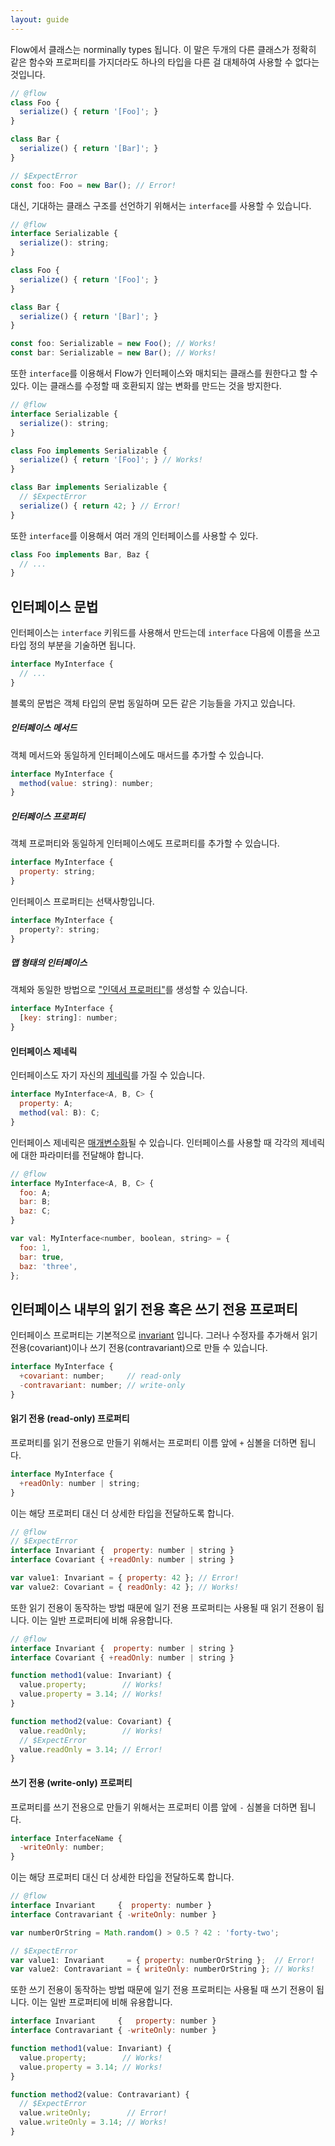 ```yaml
---
layout: guide
---
```


Flow에서 클래스는 norminally types 됩니다. 이 말은 두개의 다른 클래스가 정확히 같은 함수와 프로퍼티를 가지더라도 하나의 타입을 다른 걸 대체하여 사용할 수 없다는 것입니다.

```js
// @flow
class Foo {
  serialize() { return '[Foo]'; }
}

class Bar {
  serialize() { return '[Bar]'; }
}

// $ExpectError
const foo: Foo = new Bar(); // Error!
```

대신, 기대하는 클래스 구조를 선언하기 위해서는 `interface`를 사용할 수 있습니다.

```js
// @flow
interface Serializable {
  serialize(): string;
}

class Foo {
  serialize() { return '[Foo]'; }
}

class Bar {
  serialize() { return '[Bar]'; }
}

const foo: Serializable = new Foo(); // Works!
const bar: Serializable = new Bar(); // Works!
```

또한 `interface`를 이용해서 Flow가 인터페이스와 매치되는 클래스를 원한다고 할 수 있다. 이는 클래스를 수정할 때 호환되지 않는 변화를 만드는 것을 방지한다.


```js
// @flow
interface Serializable {
  serialize(): string;
}

class Foo implements Serializable {
  serialize() { return '[Foo]'; } // Works!
}

class Bar implements Serializable {
  // $ExpectError
  serialize() { return 42; } // Error!
}
```

또한 `interface`를 이용해서 여러 개의 인터페이스를 사용할 수 있다.

```js
class Foo implements Bar, Baz {
  // ...
}
```

## 인터페이스 문법 <a class="toc" id="toc-interface-syntax" href="#toc-interface-syntax"></a>

인터페이스는 `interface` 키워드를 사용해서 만드는데 `interface` 다음에 이름을 쓰고 타입 정의 부분을 기술하면 됩니다.

```js
interface MyInterface {
  // ...
}
```

블록의 문법은 객체 타입의 문법 동일하며 모든 같은 기능들을 가지고 있습니다.

##### 인터페이스 메서드 <a class="toc" id="toc-interface-methods" href="#toc-interface-methods"></a>

객체 메서드와 동일하게 인터페이스에도 매서드를 추가할 수 있습니다.

```js
interface MyInterface {
  method(value: string): number;
}
```

##### 인터페이스 프로퍼티 <a class="toc" id="toc-interface-properties" href="#toc-interface-properties"></a>

객체 프로퍼티와 동일하게 인터페이스에도 프로퍼티를 추가할 수 있습니다.

```js
interface MyInterface {
  property: string;
}
```

인터페이스 프로퍼티는 선택사항입니다.

```js
interface MyInterface {
  property?: string;
}
```

##### 맵 형태의 인터페이스 <a class="toc" id="toc-interfaces-as-maps" href="#toc-interfaces-as-maps"></a>

객체와 동일한 방법으로 ["인덱서 프로퍼티"](../objects/#toc-objects-as-maps)를 생성할 수 있습니다.

```js
interface MyInterface {
  [key: string]: number;
}
```

#### 인터페이스 제네릭 <a class="toc" id="toc-interface-generics" href="#toc-interface-generics"></a>

인터페이스도 자기 자신의 [제네릭](../generics)를 가질 수 있습니다.

```js
interface MyInterface<A, B, C> {
  property: A;
  method(val: B): C;
}
```

인터페이스 제네릭은 [매개변수화](../generics/#toc-parameterized-generics)될 수 있습니다. 인터페이스를 사용할 때 각각의 제네릭에 대한 파라미터를 전달해야 합니다.

```js
// @flow
interface MyInterface<A, B, C> {
  foo: A;
  bar: B;
  baz: C;
}

var val: MyInterface<number, boolean, string> = {
  foo: 1,
  bar: true,
  baz: 'three',
};
```

<!-- [TODO: Overloading interface methods -->

## 인터페이스 내부의 읽기 전용 혹은 쓰기 전용 프로퍼티 <a class="toc" id="toc-interface-property-variance-read-only-and-write-only" href="#toc-interface-property-variance-read-only-and-write-only"></a>

인터페이스 프로퍼티는 기본적으로 [invariant](../../lang/variance/) 입니다. 그러나 수정자를 추가해서 읽기 전용(covariant)이나 쓰기 전용(contravariant)으로 만들 수 있습니다.

```js
interface MyInterface {
  +covariant: number;     // read-only
  -contravariant: number; // write-only
}
```

#### 읽기 전용 (read-only) 프로퍼티 <a class="toc" id="toc-covariant-read-only-properties-on-interfaces" href="#toc-covariant-read-only-properties-on-interfaces"></a>

프로퍼티를 읽기 전용으로 만들기 위해서는 프로퍼티 이름 앞에 `+` 심볼을 더하면 됩니다.

```js
interface MyInterface {
  +readOnly: number | string;
}
```

이는 해당 프로퍼티 대신 더 상세한 타입을 전달하도록 합니다.

```js
// @flow
// $ExpectError
interface Invariant {  property: number | string }
interface Covariant { +readOnly: number | string }

var value1: Invariant = { property: 42 }; // Error!
var value2: Covariant = { readOnly: 42 }; // Works!
```

또한 읽기 전용이 동작하는 방법 때문에 일기 전용 프로퍼티는 사용될 때 읽기 전용이 됩니다. 이는 일반 프로퍼티에 비해 유용합니다.

```js
// @flow
interface Invariant {  property: number | string }
interface Covariant { +readOnly: number | string }

function method1(value: Invariant) {
  value.property;        // Works!
  value.property = 3.14; // Works!
}

function method2(value: Covariant) {
  value.readOnly;        // Works!
  // $ExpectError
  value.readOnly = 3.14; // Error!
}
```

#### 쓰기 전용 (write-only) 프로퍼티 <a class="toc" id="toc-contravariant-write-only-properties-on-interfaces" href="#toc-contravariant-write-only-properties-on-interfaces"></a>

프로퍼티를 쓰기 전용으로 만들기 위해서는 프로퍼티 이름 앞에 `-` 심볼을 더하면 됩니다.

```js
interface InterfaceName {
  -writeOnly: number;
}
```

이는 해당 프로퍼티 대신 더 상세한 타입을 전달하도록 합니다.

```js
// @flow
interface Invariant     {  property: number }
interface Contravariant { -writeOnly: number }

var numberOrString = Math.random() > 0.5 ? 42 : 'forty-two';

// $ExpectError
var value1: Invariant     = { property: numberOrString };  // Error!
var value2: Contravariant = { writeOnly: numberOrString }; // Works!
```

또한 쓰기 전용이 동작하는 방법 때문에 일기 전용 프로퍼티는 사용될 때 쓰기 전용이 됩니다. 이는 일반 프로퍼티에 비해 유용합니다.

```js
interface Invariant     {   property: number }
interface Contravariant { -writeOnly: number }

function method1(value: Invariant) {
  value.property;        // Works!
  value.property = 3.14; // Works!
}

function method2(value: Contravariant) {
  // $ExpectError
  value.writeOnly;        // Error!
  value.writeOnly = 3.14; // Works!
}
```
